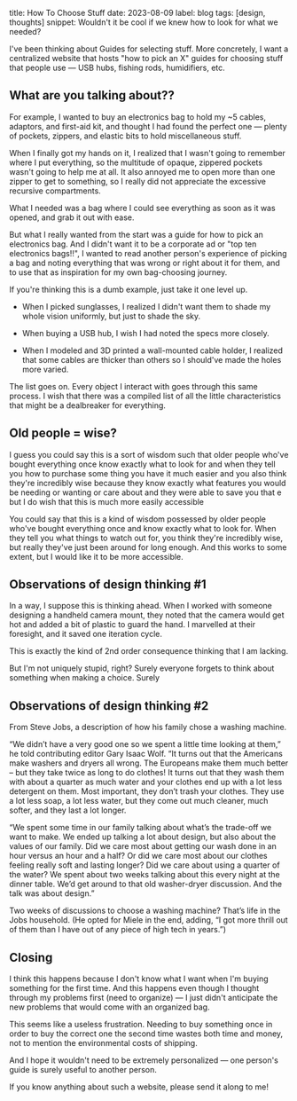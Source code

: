 title: How To Choose Stuff
date: 2023-08-09
label: blog
tags: [design, thoughts]
snippet: Wouldn't it be cool if we knew how to look for what we needed? 

I've been thinking about Guides for selecting stuff. More concretely, I want a centralized website that hosts "how to pick an X" guides for choosing stuff that people use — USB hubs, fishing rods, humidifiers, etc.

## What are you talking about??

For example, I wanted to buy an electronics bag to hold my ~5 cables, adaptors, and first-aid kit, and thought I had found the perfect one — plenty of pockets, zippers, and elastic bits to hold miscellaneous stuff. 

When I finally got my hands on it, I realized that I wasn't going to remember where I put everything, so the multitude of opaque, zippered pockets wasn't going to help me at all. It also annoyed me to open more than one zipper to get to something, so I really did not appreciate the excessive recursive compartments. 

What I needed was a bag where I could see everything as soon as it was opened, and grab it out with ease. 

But what I really wanted from the start was a guide for how to pick an electronics bag. And I didn't want it to be a corporate ad or "top ten electronics bags!!", I wanted to read another person's experience of picking a bag and noting everything that was wrong or right about it for them, and to use that as inspiration for my own bag-choosing journey. 

If you're thinking this is a dumb example, just take it one level up. 

- When I picked sunglasses, I realized I didn't want them to shade my whole vision uniformly, but just to shade the sky. 

- When buying a USB hub, I wish I had noted the specs more closely. 

- When I modeled and 3D printed a wall-mounted cable holder, I realized that some cables are thicker than others so I should've made the holes more varied. 

The list goes on. Every object I interact with goes through this same process. I wish that there was a compiled list of all the little characteristics that might be a dealbreaker for everything. 

## Old people = wise?

I guess you could say this is a sort of wisdom such that older people who've bought everything once know exactly what to look for and when they tell you how to purchase some thing you have it much easier and you also think they're incredibly wise because they know exactly what features you would be needing or wanting or care about and they were able to save you that e but I do wish that this is much more easily accessible 

You could say that this is a kind of wisdom possessed by older people who've bought everything once and know exactly what to look for. When they tell you what things to watch out for, you think they're incredibly wise, but really they've just been around for long enough. And this works to some extent, but I would like it to be more accessible. 

## Observations of design thinking #1

In a way, I suppose this is thinking ahead. When I worked with someone designing a handheld camera mount, they noted that the camera would get hot and added a bit of plastic to guard the hand. I marvelled at their foresight, and it saved one iteration cycle. 

This is exactly the kind of 2nd order consequence thinking that I am lacking. 

But I'm not uniquely stupid, right? Surely everyone forgets to think about something when making a choice. Surely


## Observations of design thinking #2

From Steve Jobs, a description of how his family chose a washing machine.

“We didn’t have a very good one so we spent a little time looking at them,” he told contributing editor Gary Isaac Wolf. “It turns out that the Americans make washers and dryers all wrong. The Europeans make them much better – but they take twice as long to do clothes! It turns out that they wash them with about a quarter as much water and your clothes end up with a lot less detergent on them. Most important, they don’t trash your clothes. They use a lot less soap, a lot less water, but they come out much cleaner, much softer, and they last a lot longer.

“We spent some time in our family talking about what’s the trade-off we want to make. We ended up talking a lot about design, but also about the values of our family. Did we care most about getting our wash done in an hour versus an hour and a half? Or did we care most about our clothes feeling really soft and lasting longer? Did we care about using a quarter of the water? We spent about two weeks talking about this every night at the dinner table. We’d get around to that old washer-dryer discussion. And the talk was about design.”

Two weeks of discussions to choose a washing machine? That’s life in the Jobs household. (He opted for Miele in the end, adding, “I got more thrill out of them than I have out of any piece of high tech in years.”)

## Closing

I think this happens because I don't know what I want when I'm buying something for the first time. And this happens even though I thought through my problems first (need to organize) — I just didn't anticipate the new problems that would come with an organized bag.

This seems like a useless frustration. Needing to buy something once in order to buy the correct one the second time wastes both time and money, not to mention the environmental costs of shipping.

And I hope it wouldn't need to be extremely personalized — one person's guide is surely useful to another person. 

If you know anything about such a website, please send it along to me!

